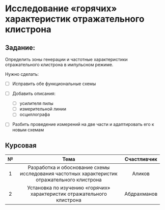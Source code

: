 # Исследование «горячих» характеристик отражательного клистрона

## Задание:
Определить зоны генерации и частотные характеристики отражательного клистрона в импульсном режиме.

Нужно сделать:

* [ ] Исправить обе функциональные схемы
* [ ] Добавить описания:
    + [ ] усилителя пилы
    + [ ] измерительной линии
    + [ ] осциллографа
* [ ] Разбить проведение измерений на две части и адаптировать его к новым схемам


## Курсовая

|№|Тема|Счастливчик|
|:-:|:-:|:-:|
|1| Разработка и обоснование схемы исследования частотных характеристик отражательного клистрона | Аликов |
|2| Установка по изучению «горячих» характеристик отражательного клистрона | Абдрахманов |
